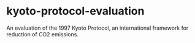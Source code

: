 # kyoto-protocol-evaluation
An evaluation of the 1997 Kyoto Protocol, an international framework for reduction of CO2 emissions.
